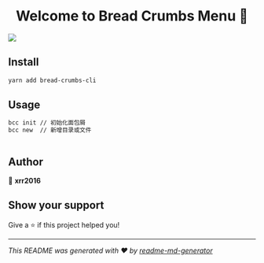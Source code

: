 <h1 align="center">Welcome to Bread Crumbs Menu 👋</h1>
<p>
  <img src="https://img.shields.io/badge/version-0.0.1-blue.svg?cacheSeconds=2592000" />
</p>

## Install

```sh
yarn add bread-crumbs-cli
```

## Usage

```sh
bcc init // 初始化面包屑
bcc new  // 新增目录或文件
```

```vue

```

## Author

👤 **xrr2016**

## Show your support

Give a ⭐️ if this project helped you!

---

_This README was generated with ❤️ by [readme-md-generator](https://github.com/kefranabg/readme-md-generator)_
